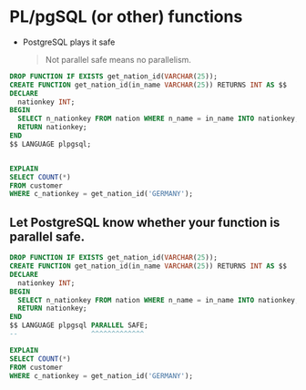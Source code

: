 # PL/pgSQL (or other) functions

* PostgreSQL plays it safe
  > Not parallel safe means no parallelism.


```sql
DROP FUNCTION IF EXISTS get_nation_id(VARCHAR(25));
CREATE FUNCTION get_nation_id(in_name VARCHAR(25)) RETURNS INT AS $$
DECLARE
  nationkey INT;
BEGIN
  SELECT n_nationkey FROM nation WHERE n_name = in_name INTO nationkey;
  RETURN nationkey;
END
$$ LANGUAGE plpgsql;


EXPLAIN
SELECT COUNT(*)
FROM customer
WHERE c_nationkey = get_nation_id('GERMANY');
```


## Let PostgreSQL know whether your function is parallel safe.

```sql
DROP FUNCTION IF EXISTS get_nation_id(VARCHAR(25));
CREATE FUNCTION get_nation_id(in_name VARCHAR(25)) RETURNS INT AS $$
DECLARE
  nationkey INT;
BEGIN
  SELECT n_nationkey FROM nation WHERE n_name = in_name INTO nationkey;
  RETURN nationkey;
END
$$ LANGUAGE plpgsql PARALLEL SAFE;
--                  ^^^^^^^^^^^^^

EXPLAIN
SELECT COUNT(*)
FROM customer
WHERE c_nationkey = get_nation_id('GERMANY');
```

